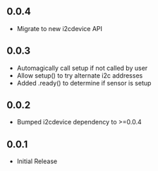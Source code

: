 0.0.4
-----

* Migrate to new i2cdevice API

0.0.3
-----

* Automagically call setup if not called by user
* Allow setup() to try alternate i2c addresses
* Added .ready() to determine if sensor is setup

0.0.2
-----

* Bumped i2cdevice dependency to >=0.0.4

0.0.1
-----

* Initial Release
